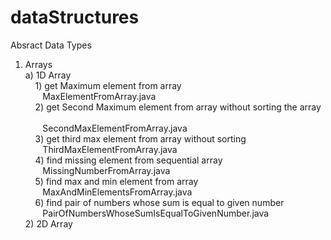 # dataStructures
Absract Data Types 
1) Arrays <br/>
    a) 1D Array <br/> 
    &nbsp;&nbsp;&nbsp; 1) get Maximum element from array <br/>
    &nbsp;&nbsp;&nbsp;&nbsp;&nbsp;&nbsp;         MaxElementFromArray.java <br/>
    &nbsp;&nbsp;&nbsp;    2) get Second Maximum element from array without sorting the array<br/>  
    &nbsp;&nbsp;&nbsp;&nbsp;&nbsp;&nbsp;         SecondMaxElementFromArray.java <br/>
    &nbsp;&nbsp;&nbsp;    3) get third max element from array without sorting <br/>
    &nbsp;&nbsp;&nbsp;&nbsp;&nbsp;&nbsp;         ThirdMaxElementFromArray.java <br/>
    &nbsp;&nbsp;&nbsp;    4) find missing element from sequential array <br/>
    &nbsp;&nbsp;&nbsp;&nbsp;&nbsp;&nbsp;         MissingNumberFromArray.java <br/>
    &nbsp;&nbsp;&nbsp;    5) find max and min element from array <br/>
    &nbsp;&nbsp;&nbsp;&nbsp;&nbsp;&nbsp;         MaxAndMinElementsFromArray.java <br/>
    &nbsp;&nbsp;&nbsp;    6) find pair of numbers whose sum is equal to given number <br/>
    &nbsp;&nbsp;&nbsp;&nbsp;&nbsp;&nbsp;         PairOfNumbersWhoseSumIsEqualToGivenNumber.java <br/>
    2) 2D Array <br/>